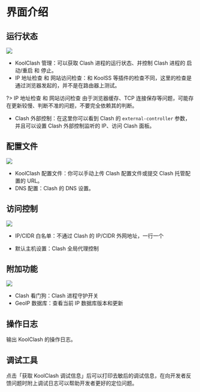 # 界面介绍

## 运行状态

![](/img/ui-1.png)

- KoolClash 管理：可以获取 Clash 进程的运行状态、并控制 Clash 进程的 启动/重启 和 停止。
- IP 地址检查 和 网站访问检查：和 KoolSS 等插件的检查不同，这里的检查是通过浏览器发起的，并不是在路由器上测试。

?> IP 地址检查 和 网站访问检查 由于浏览器缓存、TCP 连接保存等问题，可能存在更新较慢、判断不准的问题，不要完全依赖其的判断。

- Clash 外部控制：在这里你可以看到 Clash 的 `external-controller` 参数，并且可以设置 Clash 外部控制监听的 IP、访问 Clash 面板。

## 配置文件

![](/img/ui-2.png)

- KoolClash 配置文件：你可以手动上传 Clash 配置文件或提交 Clash 托管配置的 URL。
- DNS 配置：Clash 的 DNS 设置。

## 访问控制

![](/img/ui-3.png)

- IP/CIDR 白名单：不通过 Clash 的 IP/CIDR 外网地址，一行一个

- 默认主机设置：Clash 全局代理控制

## 附加功能

![](/img/ui-4.png)

- Clash 看门狗：Clash 进程守护开关
- GeoIP 数据库：查看当前 IP 数据库版本和更新

## 操作日志

输出 KoolClash 的操作日志。

## 调试工具

点击「获取 KoolClash 调试信息」后可以打印去敏后的调试信息，在向开发者反馈问题时附上调试日志可以帮助开发者更好的定位问题。
